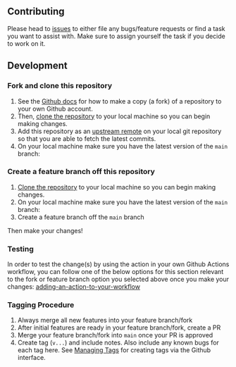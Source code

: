 
## Contributing

Please head to [issues](https://github.com/Sage-Bionetworks/action-pipenv-aws-setup/issues) to either file any bugs/feature requests or find a task you want to assist with.  Make sure to assign yourself the task if you decide to work on it.

## Development

### Fork and clone this repository

1. See the [Github docs](https://help.github.com/articles/fork-a-repo/) for how to make a copy (a fork) of a repository to your own Github account.
1. Then, [clone the repository](https://help.github.com/articles/cloning-a-repository/) to your local machine so you can begin making changes.
1. Add this repository as an [upstream remote](https://help.github.com/en/articles/configuring-a-remote-for-a-fork) on your local git repository so that you are able to fetch the latest commits.
1. On your local machine make sure you have the latest version of the `main` branch:

### Create a feature branch off this repository
1. [Clone the repository](https://help.github.com/articles/cloning-a-repository/) to your local machine so you can begin making changes.
1. On your local machine make sure you have the latest version of the `main` branch:
1. Create a feature branch off the `main` branch

Then make your changes!

### Testing

In order to test the change(s) by using the action in your own Github Actions workflow, you can follow one of the below options for this section relevant to the fork or feature branch option you selected above once you make your changes: [adding-an-action-to-your-workflow](https://docs.github.com/en/actions/learn-github-actions/finding-and-customizing-actions#adding-an-action-to-your-workflow)

### Tagging Procedure

1. Always merge all new features into your feature branch/fork
1. After initial features are ready in your feature branch/fork, create a PR
1. Merge your feature branch/fork into `main` once your PR is approved
1. Create tag (`v...`) and include notes.  Also include any known bugs for each tag here. See [Managing Tags](https://docs.github.com/en/desktop/contributing-and-collaborating-using-github-desktop/managing-commits/managing-tags) for creating tags via the Github interface.
